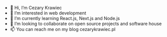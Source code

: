 - 👋 Hi, I’m Cezary Krawiec
- 👀 I’m interested in web development
- 🌱 I’m currently learning React.js, Next.js and Node.js
- 💞️ I’m looking to collaborate on open source projects and software house
- 📫 You can reach me on my blog cezarykrawiec.pl 

<!---
krawieccezary/krawieccezary is a ✨ special ✨ repository because its `README.md` (this file) appears on your GitHub profile.
You can click the Preview link to take a look at your changes.
--->
